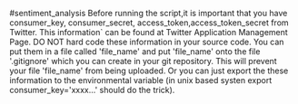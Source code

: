 #sentiment_analysis
Before running the script,it is important that you have consumer_key, consumer_secret, access_token,access_token_secret from Twitter. This information` can be found at Twitter Application Management Page. DO NOT hard code these information in your source code. You can put them in a file called 'file_name' and put 'file_name' onto the file '.gitignore' which you can create in your git repository. This will prevent your file 'file_name' from being uploaded. Or you can just export the these information to the environmental variable (in unix based systen export consumer_key='xxxx...' should do the trick). 
